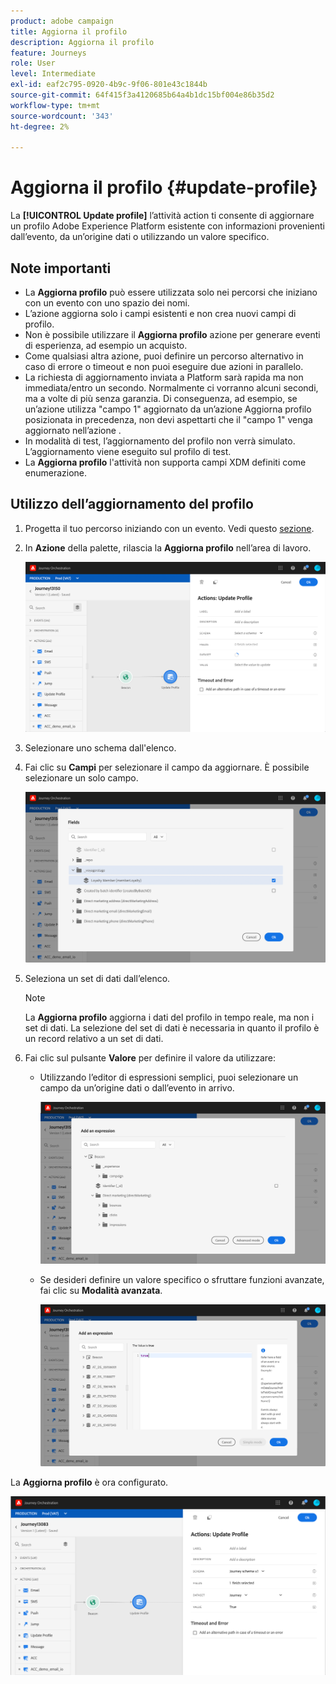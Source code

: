 ```yaml
---
product: adobe campaign
title: Aggiorna il profilo
description: Aggiorna il profilo
feature: Journeys
role: User
level: Intermediate
exl-id: eaf2c795-0920-4b9c-9f06-801e43c1844b
source-git-commit: 64f415f3a4120685b64a4b1dc15bf004e86b35d2
workflow-type: tm+mt
source-wordcount: '343'
ht-degree: 2%

---
```


# Aggiorna il profilo {#update-profile}

La **[!UICONTROL Update profile]** l’attività action ti consente di aggiornare un profilo Adobe Experience Platform esistente con informazioni provenienti dall’evento, da un’origine dati o utilizzando un valore specifico.

## Note importanti

* La **Aggiorna profilo** può essere utilizzata solo nei percorsi che iniziano con un evento con uno spazio dei nomi.
* L’azione aggiorna solo i campi esistenti e non crea nuovi campi di profilo.
* Non è possibile utilizzare il **Aggiorna profilo** azione per generare eventi di esperienza, ad esempio un acquisto.
* Come qualsiasi altra azione, puoi definire un percorso alternativo in caso di errore o timeout e non puoi eseguire due azioni in parallelo.
* La richiesta di aggiornamento inviata a Platform sarà rapida ma non immediata/entro un secondo. Normalmente ci vorranno alcuni secondi, ma a volte di più senza garanzia. Di conseguenza, ad esempio, se un’azione utilizza &quot;campo 1&quot; aggiornato da un’azione Aggiorna profilo posizionata in precedenza, non devi aspettarti che il &quot;campo 1&quot; venga aggiornato nell’azione .
* In modalità di test, l’aggiornamento del profilo non verrà simulato. L’aggiornamento viene eseguito sul profilo di test.
* La **Aggiorna profilo** l&#39;attività non supporta campi XDM definiti come enumerazione.

## Utilizzo dell’aggiornamento del profilo

1. Progetta il tuo percorso iniziando con un evento. Vedi questo [sezione](../building-journeys/journey.md).

1. In **Azione** della palette, rilascia la **Aggiorna profilo** nell’area di lavoro.

   ![](../assets/profileupdate0.png)

1. Selezionare uno schema dall&#39;elenco.

1. Fai clic su **Campi** per selezionare il campo da aggiornare. È possibile selezionare un solo campo.

   ![](../assets/profileupdate2.png)

1. Seleziona un set di dati dall’elenco.

   >[!NOTE]
   >
   >La **Aggiorna profilo** aggiorna i dati del profilo in tempo reale, ma non i set di dati. La selezione del set di dati è necessaria in quanto il profilo è un record relativo a un set di dati.

1. Fai clic sul pulsante **Valore** per definire il valore da utilizzare:

   * Utilizzando l’editor di espressioni semplici, puoi selezionare un campo da un’origine dati o dall’evento in arrivo.

      ![](../assets/profileupdate4.png)

   * Se desideri definire un valore specifico o sfruttare funzioni avanzate, fai clic su **Modalità avanzata**.

      ![](../assets/profileupdate3.png)

La **Aggiorna profilo** è ora configurato.

![](../assets/profileupdate1.png)
